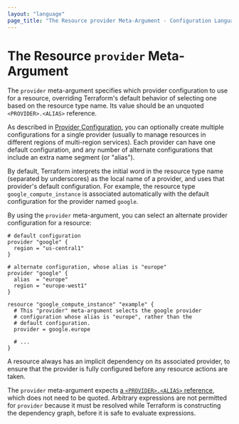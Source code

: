 ```yaml
---
layout: "language"
page_title: "The Resource provider Meta-Argument - Configuration Language"
---
```


# The Resource `provider` Meta-Argument

The `provider` meta-argument specifies which provider configuration to use for a resource,
overriding Terraform's default behavior of selecting one based on the resource
type name. Its value should be an unquoted `<PROVIDER>.<ALIAS>` reference.

As described in [Provider Configuration](/docs/configuration/providers.html), you can optionally
create multiple configurations for a single provider (usually to manage
resources in different regions of multi-region services). Each provider can have
one default configuration, and any number of alternate configurations that
include an extra name segment (or "alias").

By default, Terraform interprets the initial word in the resource type name
(separated by underscores) as the local name of a provider, and uses that
provider's default configuration. For example, the resource type
`google_compute_instance` is associated automatically with the default
configuration for the provider named `google`.

By using the `provider` meta-argument, you can select an alternate provider
configuration for a resource:

```hcl
# default configuration
provider "google" {
  region = "us-central1"
}

# alternate configuration, whose alias is "europe"
provider "google" {
  alias  = "europe"
  region = "europe-west1"
}

resource "google_compute_instance" "example" {
  # This "provider" meta-argument selects the google provider
  # configuration whose alias is "europe", rather than the
  # default configuration.
  provider = google.europe

  # ...
}
```

A resource always has an implicit dependency on its associated provider, to
ensure that the provider is fully configured before any resource actions
are taken.

The `provider` meta-argument expects
[a `<PROVIDER>.<ALIAS>` reference](/docs/configuration/providers.html#referring-to-alternate-provider-configurations),
which does not need to be quoted. Arbitrary expressions are not permitted for
`provider` because it must be resolved while Terraform is constructing the
dependency graph, before it is safe to evaluate expressions.

